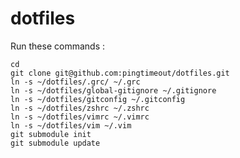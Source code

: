 dotfiles
========

Run these commands :

    cd
    git clone git@github.com:pingtimeout/dotfiles.git
    ln -s ~/dotfiles/.grc/ ~/.grc
    ln -s ~/dotfiles/global-gitignore ~/.gitignore
    ln -s ~/dotfiles/gitconfig ~/.gitconfig
    ln -s ~/dotfiles/zshrc ~/.zshrc
    ln -s ~/dotfiles/vimrc ~/.vimrc
    ln -s ~/dotfiles/vim ~/.vim
    git submodule init
    git submodule update


